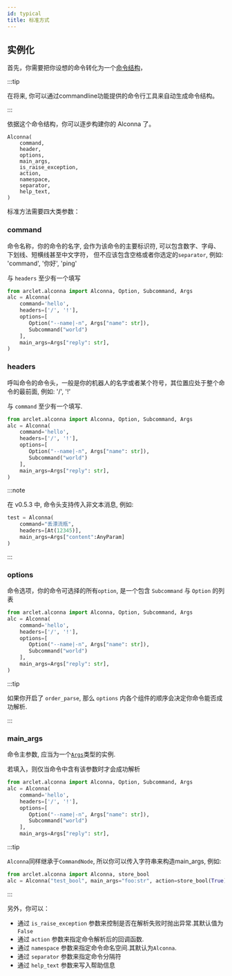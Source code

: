 ```yaml
---
id: typical
title: 标准方式
---
```


## 实例化

首先，你需要把你设想的命令转化为一个[命令结构](../command/command-structure.md)，

:::tip

在将来, 你可以通过commandline功能提供的命令行工具来自动生成命令结构。

:::

依据这个命令结构，你可以逐步构建你的 Alconna 了。

```
Alconna(
    command,
    header,
    options,
    main_args,
    is_raise_exception,
    action,
    namespace,
    separator,
    help_text,
)
```


标准方法需要四大类参数：

### command

命令名称，你的命令的名字, 会作为该命令的主要标识符, 可以包含数字、字母、下划线、短横线甚至中文字符，
但不应该包含空格或者你选定的`separator`, 例如: 'command', '你好', 'ping'

与 `headers` 至少有一个填写

```python {3}
from arclet.alconna import Alconna, Option, Subcommand, Args
alc = Alconna(
    command='hello',
    headers=['/', '!'],
    options=[
       Option("--name|-n", Args["name": str]),
       Subcommand("world") 
    ],
    main_args=Args["reply": str],
)
```

### headers

呼叫命令的命令头，一般是你的机器人的名字或者某个符号，其位置应处于整个命令的最前面, 例如: '/', '!'

与 `command` 至少有一个填写. 

```python {4}
from arclet.alconna import Alconna, Option, Subcommand, Args
alc = Alconna(
    command='hello',
    headers=['/', '!'],
    options=[
       Option("--name|-n", Args["name": str]),
       Subcommand("world") 
    ],
    main_args=Args["reply": str],
)
```

:::note

在 v0.5.3 中, 命令头支持传入非文本消息, 例如:

```python
test = Alconna(
    command="丢漂流瓶",
    headers=[At(12345)],
    main_args=Args["content":AnyParam]
)
```

:::


### options

命令选项，你的命令可选择的所有`option`, 是一个包含 `Subcommand` 与 `Option` 的列表

```python {5-8}
from arclet.alconna import Alconna, Option, Subcommand, Args
alc = Alconna(
    command='hello',
    headers=['/', '!'],
    options=[
       Option("--name|-n", Args["name": str]),
       Subcommand("world") 
    ],
    main_args=Args["reply": str],
)
```

:::tip

如果你开启了 `order_parse`, 那么 `options` 内各个组件的顺序会决定你命令能否成功解析.

:::

### main_args

命令主参数, 应当为一个[`Args`](../basic/alconna-args.mdx)类型的实例. 

若填入，则仅当命令中含有该参数时才会成功解析

```python {9}
from arclet.alconna import Alconna, Option, Subcommand, Args
alc = Alconna(
    command='hello',
    headers=['/', '!'],
    options=[
       Option("--name|-n", Args["name": str]),
       Subcommand("world") 
    ],
    main_args=Args["reply": str],

```

:::tip

`Alconna`同样继承于`CommandNode`, 所以你可以传入字符串来构造main_args, 例如:

```python
from arclet.alconna import Alconna, store_bool
alc = Alconna("test_bool", main_args="foo:str", action=store_bool(True))
```

:::

另外，你可以：
- 通过 `is_raise_exception` 参数来控制是否在解析失败时抛出异常.其默认值为 `False`
- 通过 `action` 参数来指定命令解析后的回调函数.
- 通过 `namespace` 参数来指定命令命名空间.其默认为`Alconna`.
- 通过 `separator` 参数来指定命令分隔符
- 通过 `help_text` 参数来写入帮助信息



